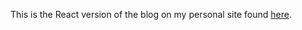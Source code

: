 This is the React version of the blog on my personal site found [here](https://muremwa.pythonanywhere.com/blog/).